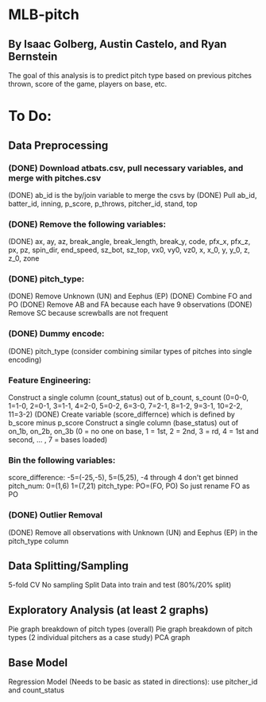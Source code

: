 # MLB-pitch
## By Isaac Golberg, Austin Castelo, and Ryan Bernstein

The goal of this analysis is to predict pitch type based on previous pitches thrown, score of the game, players on base, etc.

# To Do:

## Data Preprocessing

### (DONE) Download atbats.csv, pull necessary variables, and merge with pitches.csv
(DONE) ab_id is the by/join variable to merge the csvs by
(DONE) Pull ab_id, batter_id, inning, p_score, p_throws, pitcher_id, stand, top

### (DONE) Remove the following variables:
(DONE) ax, ay, az, break_angle, break_length, break_y, code, pfx_x, pfx_z, px, pz, spin_dir, end_speed, sz_bot, sz_top, vx0, vy0, vz0, x, x_0, y, y_0, z, z_0, zone

### (DONE) pitch_type:
(DONE) Remove Unknown (UN) and Eephus (EP) 
(DONE) Combine FO and PO
(DONE) Remove AB and FA because each have 9 observations
(DONE) Remove SC because screwballs are not frequent

### (DONE) Dummy encode:
(DONE) pitch_type (consider combining similar types of pitches into single encoding)

### Feature Engineering:
Construct a single column (count_status) out of b_count, s_count (0=0-0, 1=1-0, 2=0-1, 3=1-1, 4=2-0, 5=0-2, 6=3-0, 7=2-1, 8=1-2, 9=3-1, 10=2-2, 11=3-2)
(DONE) Create variable (score_differnce) which is defined by b_score minus p_score
Construct a single column (base_status) out of on_1b, on_2b, on_3b (0 = no one on base, 1 = 1st, 2 = 2nd, 3 = rd, 4 = 1st and second, ... , 7 = bases loaded)

### Bin the following variables:
score_difference: -5=(-25,-5), 5=(5,25), -4 through 4 don't get binned
pitch_num: 0=(1,6) 1=(7,21)
pitch_type: PO=(FO, PO) So just rename FO as PO

### (DONE) Outlier Removal
(DONE) Remove all observations with Unknown (UN) and Eephus (EP) in the pitch_type column

## Data Splitting/Sampling
5-fold CV
No sampling
Split Data into train and test (80%/20% split)

## Exploratory Analysis (at least 2 graphs)
Pie graph breakdown of pitch types (overall)
Pie graph breakdown of pitch types (2 individual pitchers as a case study)
PCA graph

## Base Model
Regression Model (Needs to be basic as stated in directions):
use pitcher_id and count_status
